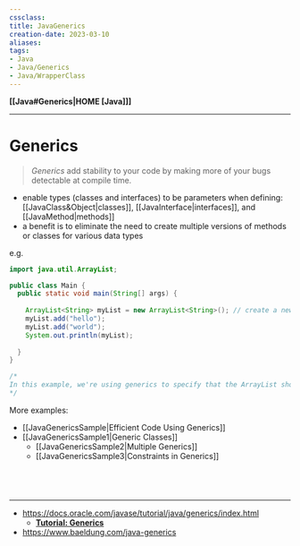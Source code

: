 ```yaml
---
cssclass:
title: JavaGenerics
creation-date: 2023-03-10
aliases:
tags:
- Java
- Java/Generics
- Java/WrapperClass
---
```

**[[Java#Generics|HOME [Java]]]**

---
# Generics
> *Generics* add stability to your code by making more of your bugs detectable at compile time.

- enable types (classes and interfaces) to be parameters when defining: [[JavaClass&Object|classes]], [[JavaInterface|interfaces]], and [[JavaMethod|methods]]
- a benefit is to eliminate the need to create multiple versions of methods or classes for various data types

e.g.
```java
import java.util.ArrayList;

public class Main {
  public static void main(String[] args) {
  
    ArrayList<String> myList = new ArrayList<String>(); // create a new ArrayList that holds strings
    myList.add("hello");
    myList.add("world");
    System.out.println(myList);
    
  }
}

/*
In this example, we're using generics to specify that the ArrayList should hold strings (i.e., `ArrayList<String>`). This ensures that only strings can be added to the list and retrieved from it, which helps to avoid type mismatches and other errors.
*/
```

More examples:
- [[JavaGenericsSample|Efficient Code Using Generics]]
- [[JavaGenericsSample1|Generic Classes]]
	- [[JavaGenericsSample2|Multiple Generics]]
	- [[JavaGenericsSample3|Constraints in Generics]]

<br>

# 
---
- https://docs.oracle.com/javase/tutorial/java/generics/index.html
	- **[Tutorial: Generics](https://docs.oracle.com/javase/tutorial/extra/generics/index.html)**
- https://www.baeldung.com/java-generics
